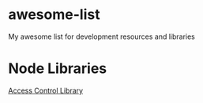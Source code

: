 ﻿# awesome-listMy awesome list for development resources and libraries# Node Libraries[Access Control Library](https://www.npmjs.com/package/accesscontrol)